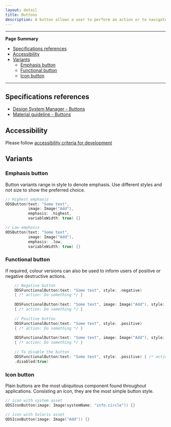 ```yaml
---
layout: detail
title: Buttons
description: A button allows a user to perform an action or to navigate to another page. It contains a text label and a supporting icon can be displayed.
---
```


---

**Page Summary**

* [Specifications references](#specifications-references)
* [Accessibility](#accessibility)
* [Variants](#variants)
    * [Emphasis button](#emphasis-button)
    * [Functional button](#functional-button)
    * [Icon button](#icon-button)

---

## Specifications references

- [Design System Manager - Buttons](https://system.design.orange.com/0c1af118d/p/120472-buttons/b/223c31)
- [Material guideline - Buttons](https://m3.material.io/components/buttons/guidelines)

## Accessibility

Please follow [accessibility criteria for development](https://m3.material.io/components/buttons/accessibility)

## Variants

### Emphasis button

Button variants range in style to denote emphasis. Use different styles and not size to show the preferred choice. 

```swift
// Highest emphasis
ODSButton(text: "Some text",
          image: Image("Add"),
          emphasis: .highest,
          variableWidth: true) {}

// Low emphasis
ODSButton(text: "Some text",
          image: Image("Add"),
          emphasis: .low,
          variableWidth: true) {}
``` 

### Functional button

If required, colour versions can also be used to inform users of positive or negative destructive actions.

```swift
    // Negative button
    ODSFunctionalButton(text: "Some text", style: .negative) 
    { /* action: Do something */ }
    
    ODSFunctionalButton(text: "Some text", image: Image("Add"), style: .negative)
    { /* action: Do something */ }
    
    // Positive button
    ODSFunctionalButton(text: "Some text", style: .positive)
    { /* action: Do something */ }
    
    ODSFunctionalButton(text: "Some text", image: Image("Add"), style: .positive)
    { /* action: Do something */ }
    
    // To disable the button
    ODSFunctionalButton(text: "Some text", style: .positive) { /* action: Do something */ }
    .disabled(true)
```

### Icon button

Plain buttons are the most ubiquitous component found throughout applications. Consisting an icon, they are the most simple button style.

```swift
// icon with system asset
ODSIconButton(image: Image(systemName: "info.circle")) {}

// icon with Solaris asset
ODSIconButton(image: Image("Add")) {}
```



